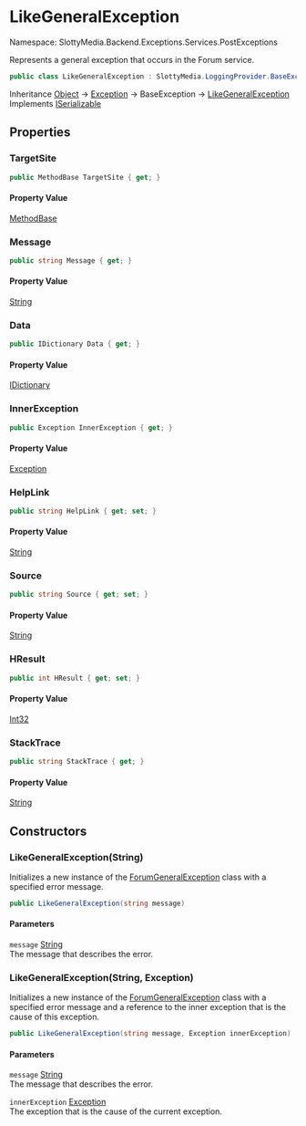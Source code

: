 # LikeGeneralException

Namespace: SlottyMedia.Backend.Exceptions.Services.PostExceptions

Represents a general exception that occurs in the Forum service.

```csharp
public class LikeGeneralException : SlottyMedia.LoggingProvider.BaseException, System.Runtime.Serialization.ISerializable
```

Inheritance [Object](https://docs.microsoft.com/en-us/dotnet/api/system.object) → [Exception](https://docs.microsoft.com/en-us/dotnet/api/system.exception) → BaseException → [LikeGeneralException](./slottymedia.backend.exceptions.services.postexceptions.likegeneralexception.md)<br>
Implements [ISerializable](https://docs.microsoft.com/en-us/dotnet/api/system.runtime.serialization.iserializable)

## Properties

### **TargetSite**

```csharp
public MethodBase TargetSite { get; }
```

#### Property Value

[MethodBase](https://docs.microsoft.com/en-us/dotnet/api/system.reflection.methodbase)<br>

### **Message**

```csharp
public string Message { get; }
```

#### Property Value

[String](https://docs.microsoft.com/en-us/dotnet/api/system.string)<br>

### **Data**

```csharp
public IDictionary Data { get; }
```

#### Property Value

[IDictionary](https://docs.microsoft.com/en-us/dotnet/api/system.collections.idictionary)<br>

### **InnerException**

```csharp
public Exception InnerException { get; }
```

#### Property Value

[Exception](https://docs.microsoft.com/en-us/dotnet/api/system.exception)<br>

### **HelpLink**

```csharp
public string HelpLink { get; set; }
```

#### Property Value

[String](https://docs.microsoft.com/en-us/dotnet/api/system.string)<br>

### **Source**

```csharp
public string Source { get; set; }
```

#### Property Value

[String](https://docs.microsoft.com/en-us/dotnet/api/system.string)<br>

### **HResult**

```csharp
public int HResult { get; set; }
```

#### Property Value

[Int32](https://docs.microsoft.com/en-us/dotnet/api/system.int32)<br>

### **StackTrace**

```csharp
public string StackTrace { get; }
```

#### Property Value

[String](https://docs.microsoft.com/en-us/dotnet/api/system.string)<br>

## Constructors

### **LikeGeneralException(String)**

Initializes a new instance of the [ForumGeneralException](./slottymedia.backend.exceptions.services.postexceptions.forumgeneralexception.md) class with a specified error message.

```csharp
public LikeGeneralException(string message)
```

#### Parameters

`message` [String](https://docs.microsoft.com/en-us/dotnet/api/system.string)<br>
The message that describes the error.

### **LikeGeneralException(String, Exception)**

Initializes a new instance of the [ForumGeneralException](./slottymedia.backend.exceptions.services.postexceptions.forumgeneralexception.md) class with a specified error message and a
 reference to the inner exception that is the cause of this exception.

```csharp
public LikeGeneralException(string message, Exception innerException)
```

#### Parameters

`message` [String](https://docs.microsoft.com/en-us/dotnet/api/system.string)<br>
The message that describes the error.

`innerException` [Exception](https://docs.microsoft.com/en-us/dotnet/api/system.exception)<br>
The exception that is the cause of the current exception.
